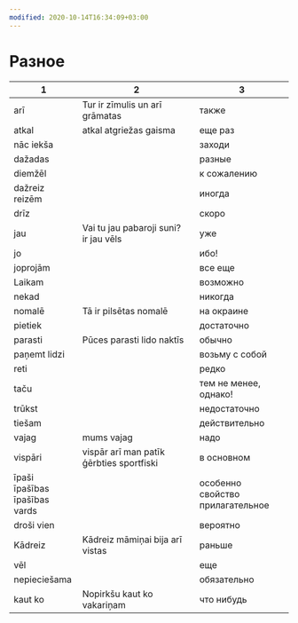 ```yaml
---
modified: 2020-10-14T16:34:09+03:00
---
```


# Разное

|1|2|3|
|--|--|--|
arī|Tur ir zīmulis un arī grāmatas|также
atkal|atkal atgriežas gaisma|еще раз
nāc iekša||заходи
dažadas||разные
diemžēl||к сожалению
dažreiz<br>reizēm||иногда 
drīz||скоро
jau|Vai tu jau pabaroji suni?<br>ir jau vēls|уже
jo||ибо!
joprojām||все еще
Laikam||возможно
nekad||никогда
nomalē|Tā ir pilsētas nomalē|на окраине
pietiek||достаточно
parasti|Pūces parasti lido naktīs|обычно
paņemt lidzi||возьму с собой
reti||редко
taču||тем не менее, однако!
trūkst||недостаточно
tiešam||действительно
vajag|mums vajag|надо
vispāri|vispār arī man patīk ģērbties sportfiski|в основном
īpaši<br>īpašības<br>īpašības vards||особенно<br>свойство<br>прилагательное
droši vien||вероятно
Kādreiz|Kādreiz māmiņai bija arī vistas|раньше
vēl||еще
nepieciešama||обязательно
kaut ko|Nopirkšu kaut ko vakariņam|что нибудь
